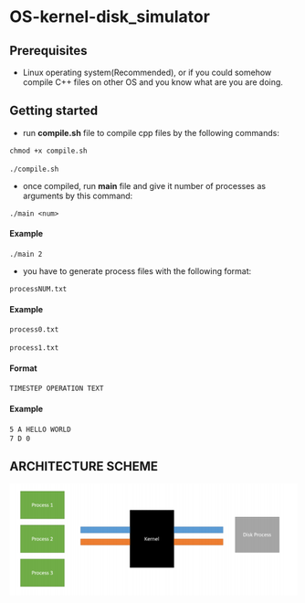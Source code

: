 # OS-kernel-disk_simulator

## Prerequisites

- Linux operating system(Recommended), or if you could somehow compile C++ files on other OS and you know what are you are doing.

## Getting started 

- run **compile.sh** file to compile cpp files by the following commands:
```
chmod +x compile.sh

./compile.sh
```
- once compiled, run **main** file and give it number of processes as arguments by this command:

```
./main <num>
 ```
 #### Example
 ```
 ./main 2
 ```
 - you have to generate process files with the following format:
 ```
 processNUM.txt
 ```
 #### Example
 ```
 process0.txt
 
 process1.txt
 ```
 #### Format
 
 ```
 TIMESTEP OPERATION TEXT
 ```
 #### Example
 ```
 5 A HELLO WORLD
 7 D 0
 ```
 ## ARCHITECTURE SCHEME
 
 ![ARCHITECTURE SCHEME](/scheme.png)


